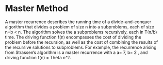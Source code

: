 # Master Method

A master recurrence describes the running time of a divide-and-conquer algorithm that divides a problem of size n into a subproblems, each of size n=b < n. The algorithm solves the a subproblems recursively, each in T(n/b) time. The driving function f(n) encompasses the cost of dividing the problem before the recursion, as well as the cost of combining the results of the recursive solutions to subproblems. For example, the recurrence arising from Strassen’s algorithm is a master recurrence with a a= 7, b= 2 , and driving function f(n) = Theta n^2.
